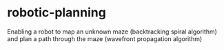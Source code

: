 # robotic-planning
Enabling a robot to map an unknown maze (backtracking spiral algorithm) and plan a path through the maze (wavefront propagation algorithm)
